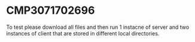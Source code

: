 # CMP3071702696
To test please download all files and then run 1 instacne of server and two instances of client that are stored in different local directories.
